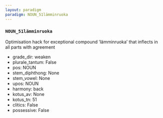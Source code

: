 ```yaml
---
layout: paradigm
paradigm: NOUN_51lämminruoka
---
```

### ` NOUN_51lämminruoka `

Optimisation hack for exceptional compound ’lämminruoka’ that inflects in all parts with agreement
* grade_dir: weaken
* plurale_tantum: False
* pos: NOUN
* stem_diphthong: None
* stem_vowel: None
* upos: NOUN
* harmony: back
* kotus_av: None
* kotus_tn: 51
* clitics: False
* possessive: False
